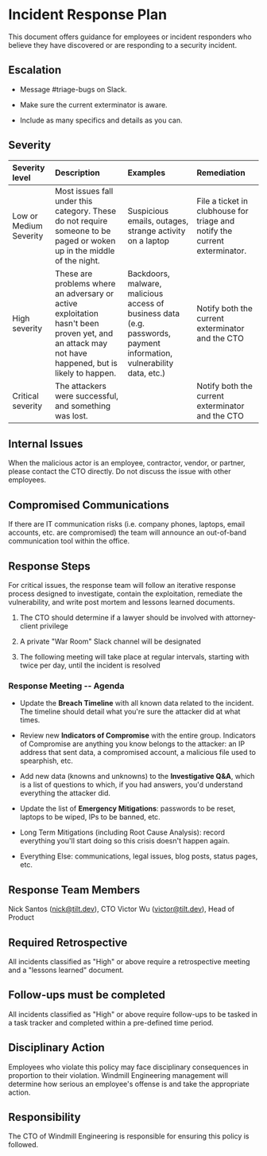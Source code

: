 # Incident Response Plan

This document offers guidance for employees or incident responders who
believe they have discovered or are responding to a security incident.

## Escalation

- Message #triage-bugs on Slack.

- Make sure the current exterminator is aware.

- Include as many specifics and details as you can.

## Severity

| **Severity level**     | **Description**                                                                                                                                    | **Examples**                                                                                                          | **Remediation**                                                                                              |
| :--------------------- | :------------------------------------------------------------------------------------------------------------------------------------------------- | :-------------------------------------------------------------------------------------------------------------------- | :----------------------------------------------------------------------------------------------------------- |
| Low or Medium Severity | Most issues fall under this category. These do not require someone to be paged or woken up in the middle of the night.                             | Suspicious emails, outages, strange activity on a laptop                                                              | File a ticket in clubhouse for triage and notify the current exterminator.                        |
| High severity          | These are problems where an adversary or active exploitation hasn't been proven yet, and an attack may not have happened, but is likely to happen. | Backdoors, malware, malicious access of business data (e.g. passwords, payment information, vulnerability data, etc.) | Notify both the current exterminator and the CTO |
| Critical severity      | The attackers were successful, and something was lost.                                                                                             |                                                                                                                       |  Notify both the current exterminator and the CTO                                                        |

## Internal Issues

When the malicious actor is an employee, contractor, vendor, or partner,
please contact the CTO directly.
Do not discuss the issue with other employees.

## Compromised Communications

If there are IT communication risks (i.e. company phones, laptops, email
accounts, etc. are compromised) the team will announce an out-of-band
communication tool within the office.

## Response Steps

For critical issues, the response team will follow an iterative response
process designed to investigate, contain the exploitation, remediate the
vulnerability, and write post mortem and lessons learned documents.

1.  The CTO should determine if a
    lawyer should be involved with attorney-client privilege

2.  A private "War Room" Slack channel will be designated

3.  The following meeting will take place at regular intervals, starting
    with twice per day, until the incident is resolved

### Response Meeting -- Agenda

- Update the **Breach Timeline** with all known data related to the
  incident. The timeline should detail what you're sure the attacker
  did at what times.

- Review new **Indicators of Compromise** with the entire group.
  Indicators of Compromise are anything you know belongs to the
  attacker: an IP address that sent data, a compromised account, a
  malicious file used to spearphish, etc.

- Add new data (knowns and unknowns) to the **Investigative Q&A**,
  which is a list of questions to which, if you had answers, you'd
  understand everything the attacker did.

- Update the list of **Emergency Mitigations**: passwords to be reset,
  laptops to be wiped, IPs to be banned, etc.

- Long Term Mitigations (including Root Cause Analysis): record
  everything you'll start doing so this crisis doesn't happen again.

- Everything Else: communications, legal issues, blog posts, status
  pages, etc.

## Response Team Members

Nick Santos (nick@tilt.dev), CTO
Victor Wu (victor@tilt.dev), Head of Product

## Required Retrospective

All incidents classified as "High" or above require a retrospective meeting and a "lessons learned" document.

## Follow-ups must be completed

All incidents classified as "High" or above require follow-ups to be tasked in a task tracker and completed within a pre-defined time period.

## Disciplinary Action

Employees who violate this policy may face disciplinary consequences in
proportion to their violation. Windmill Engineering management will determine how
serious an employee's offense is and take the appropriate action.

## Responsibility

The CTO of Windmill Engineering is responsible for ensuring this policy is
followed.
